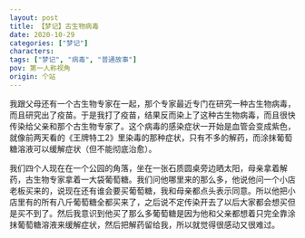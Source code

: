 ```yaml
---
layout: post
title: 【梦记】古生物病毒
date: 2020-10-29
categories: ["梦记"]
characters: 
tags: ["梦记", "病毒", "普通故事"]
pov: 第一人称视角
origin: 个站
---
```


我跟父母还有一个古生物专家在一起，那个专家最近专门在研究一种古生物病毒，而且研究出了疫苗。于是我打了疫苗，结果反而染上了这种古生物病毒，而且很快传染给父亲和那个古生物专家了。这个病毒的感染症状一开始是血管会变成紫色，就像前两天看的《王牌特工2》里染毒的那种症状，只有不多的解药，而涂抹葡萄糖溶液可以缓解症状（但不能彻底治愈）。

我们四个人现在在一个公园的角落，坐在一张石质圆桌旁边晒太阳，母亲拿着解药，古生物专家拿着一大袋葡萄糖。我们问他哪里来的那么多，他说他问一个小店老板买来的，说现在还有谁会要买葡萄糖，我和母亲都点头表示同意。所以他把小店里有的所有八斤葡萄糖全都买来了，之后说不定传染开去了以后大家都会想买但是买不到了。然后我意识到他买了那么多葡萄糖是因为他和父亲都想着只完全靠涂抹葡萄糖溶液来缓解症状，然后把解药留给我，所以就觉得很感动又很难过。

